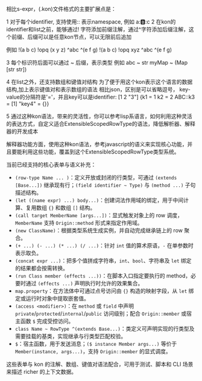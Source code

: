 相比s-expr，(.kon)文件格式的主要扩展点是：

1 对于每个identifier, 支持使用:: 表示namespace, 例如 a::b::c
2 在kon的identifier和list之前，能够通过! 字符添加前缀注解，通过^字符添加后缀注解，这个前缀、后缀可以是任意kon节点，可以无限前后追加

例如
!(a b c) !opq (x y z) ^abc ^(e f g)
!(a b c) !opq xyz ^abc ^(e f g)

3 每个标识符后面可以通过 ~ 后缀，表示类型
例如
abc ~ str
myMap ~ (Map [str str])

4 在list之外，还支持数组和键值对结构 
为了便于用这个kon表示这个语言的数据结构,加上表示键值对和表示数组的语法
相比json，区别是可以省略逗号， key-value的分隔符是'='，并且key可以是identifier: 
[1 2 "3"]
{k1 = 1 k2 = 2 ABC::k3 = [1] "key4" = {}} 

5 通过这种kon语法，带来的灵活性，你可以参考lisp系语言，如何利用这种灵活的表达方式，自定义适合ExtensibleScopedRowType的语法，降低解析器、解释器的开发成本 

解释器功能方面，使用这种kon语法，参考javascript的语义来实现核心功能，并且要能利用这些功能，覆盖到这个ExtensibleScopedRowType类型系统。

当前已经支持的核心表单与语义补充：

- `(row-type Name ... )`：定义开放或封闭的行类型，可通过 `(extends [Base...])` 继承现有行；`(field identifier ~ Type)` 与 `(method ...)` 子句描述结构。
- `(let ((name expr) ...) body...)`：创建词法作用域的绑定，用于中间计算、复用数组 `{}` 和数组 `[]` 结构。
- `(call target MemberName [args...])`：显式触发对象上的 row 调度，`MemberName` 支持 `Origin::method` 形式来指定作用域。
- `(new ClassName)`：根据类型系统生成实例，并自动完成继承链上的 row 聚合。
- `(+ ...) (- ...) (* ...) (/ ...)`：针对 `int` 值的算术原语，`-` 在单参数时表示取负。
- `(concat expr ...)`：把多个值拼成字符串，`int`、`bool`、字符串及 `let` 绑定的结果都会按需转换。
- `(run Class member (effects ...))`：在脚本入口指定要执行的 method，必要时通过 `(effects ...)` 声明执行时允许的效果集合。
- `map.property`：在方法体中可通过点号访问由 `{}` 构造的映射字段，从 `let` 绑定或运行时对象中提取嵌套值。
- `(access <modifier>)`：在 `method` 或 `field` 中声明 `private`/`protected`/`internal`/`public` 访问级别；配合 `Origin::member` 或宿主函数 `$` 完成受控访问。
- `class Name ~ RowType ^(extends Base...)`：类定义可声明实现的行类型及需要挂载的基类，实现继承与行类型匹配校验。
- `$`：宿主函数，用于发送消息；`($ instance Member args...)` 等价于 `Member(instance, args...)`，支持 `Origin::member` 的显式调度。

这些表单与 kon 的注解、数组、键值对语法配合，可用于测试、脚本和 CLI 场景来描述 richer 的上下文数据。
